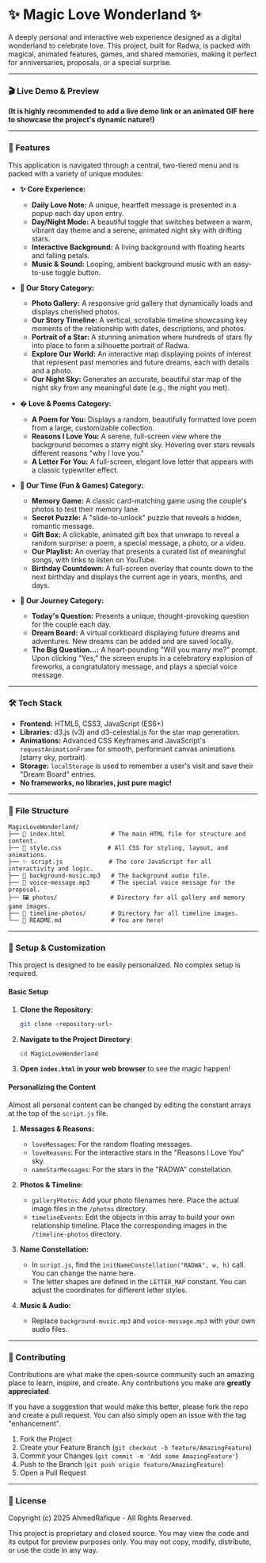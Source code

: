 ✨ Magic Love Wonderland ✨
=========================

A deeply personal and interactive web experience designed as a digital wonderland to celebrate love. This project, built for Radwa, is packed with magical, animated features, games, and shared memories, making it perfect for anniversaries, proposals, or a special surprise.

---

### 🎬 Live Demo & Preview

**(It is highly recommended to add a live demo link or an animated GIF here to showcase the project's dynamic nature!)**

<!-- Example: ![Magic Love Wonderland Preview](https://example.com/path/to/your/preview.gif) -->

---

### 🚀 Features

This application is navigated through a central, two-tiered menu and is packed with a variety of unique modules:

*   **✨ Core Experience:**
    *   **Daily Love Note:** A unique, heartfelt message is presented in a popup each day upon entry.
    *   **Day/Night Mode:** A beautiful toggle that switches between a warm, vibrant day theme and a serene, animated night sky with drifting stars.
    *   **Interactive Background:** A living background with floating hearts and falling petals.
    *   **Music & Sound:** Looping, ambient background music with an easy-to-use toggle button.

*   **📖 Our Story Category:**
    *   **Photo Gallery:** A responsive grid gallery that dynamically loads and displays cherished photos.
    *   **Our Story Timeline:** A vertical, scrollable timeline showcasing key moments of the relationship with dates, descriptions, and photos.
    *   **Portrait of a Star:** A stunning animation where hundreds of stars fly into place to form a silhouette portrait of Radwa.
    *   **Explore Our World:** An interactive map displaying points of interest that represent past memories and future dreams, each with details and a photo.
    *   **Our Night Sky:** Generates an accurate, beautiful star map of the night sky from any meaningful date (e.g., the night you met).

*   **� Love & Poems Category:**
    *   **A Poem for You:** Displays a random, beautifully formatted love poem from a large, customizable collection.
    *   **Reasons I Love You:** A serene, full-screen view where the background becomes a starry night sky. Hovering over stars reveals different reasons "why I love you."
    *   **A Letter For You:** A full-screen, elegant love letter that appears with a classic typewriter effect.

*   **🎲 Our Time (Fun & Games) Category:**
    *   **Memory Game:** A classic card-matching game using the couple's photos to test their memory lane.
    *   **Secret Puzzle:** A "slide-to-unlock" puzzle that reveals a hidden, romantic message.
    *   **Gift Box:** A clickable, animated gift box that unwraps to reveal a random surprise: a poem, a special message, a photo, or a video.
    *   **Our Playlist:** An overlay that presents a curated list of meaningful songs, with links to listen on YouTube.
    *   **Birthday Countdown:** A full-screen overlay that counts down to the next birthday and displays the current age in years, months, and days.

*   **🚀 Our Journey Category:**
    *   **Today's Question:** Presents a unique, thought-provoking question for the couple each day.
    *   **Dream Board:** A virtual corkboard displaying future dreams and adventures. New dreams can be added and are saved locally.
    *   **The Big Question...:** A heart-pounding "Will you marry me?" prompt. Upon clicking "Yes," the screen erupts in a celebratory explosion of fireworks, a congratulatory message, and plays a special voice message.

---

### 🛠️ Tech Stack

*   **Frontend:** HTML5, CSS3, JavaScript (ES6+)
*   **Libraries:** d3.js (v3) and d3-celestial.js for the star map generation.
*   **Animations:** Advanced CSS Keyframes and JavaScript's `requestAnimationFrame` for smooth, performant canvas animations (starry sky, portrait).
*   **Storage:** `localStorage` is used to remember a user's visit and save their "Dream Board" entries.
*   **No frameworks, no libraries, just pure magic!**

---

### 📂 File Structure

```
MagicLoveWonderland/
├── 📄 index.html             # The main HTML file for structure and content.
├── 🎨 style.css             # All CSS for styling, layout, and animations.
├── ✨ script.js             # The core JavaScript for all interactivity and logic.
├── 🎵 background-music.mp3   # The background audio file.
├── 🎤 voice-message.mp3      # The special voice message for the proposal.
├── 🖼️ photos/               # Directory for all gallery and memory game images.
├── 📅 timeline-photos/       # Directory for all timeline images.
└── 📖 README.md              # You are here!
```

---

### 🔧 Setup & Customization

This project is designed to be easily personalized. No complex setup is required.

#### Basic Setup

1. **Clone the Repository**: 
   ```bash
   git clone <repository-url>
   ```
2. **Navigate to the Project Directory**: 
   ```bash
   cd MagicLoveWonderland
   ```
3. **Open `index.html` in your web browser** to see the magic happen!

#### Personalizing the Content

Almost all personal content can be changed by editing the constant arrays at the top of the `script.js` file.

1.  **Messages & Reasons:**
    *   `loveMessages`: For the random floating messages.
    *   `loveReasons`: For the interactive stars in the "Reasons I Love You" sky.
    *   `nameStarMessages`: For the stars in the "RADWA" constellation.

2.  **Photos & Timeline:**
    *   `galleryPhotos`: Add your photo filenames here. Place the actual image files in the `/photos` directory.
    *   `timelineEvents`: Edit the objects in this array to build your own relationship timeline. Place the corresponding images in the `/timeline-photos` directory.

3.  **Name Constellation:**
    *   In `script.js`, find the `initNameConstellation("RADWA", w, h)` call. You can change the name here.
    *   The letter shapes are defined in the `LETTER_MAP` constant. You can adjust the coordinates for different letter styles.

4.  **Music & Audio:**
    *   Replace `background-music.mp3` and `voice-message.mp3` with your own audio files.

---

### 🤝 Contributing

Contributions are what make the open-source community such an amazing place to learn, inspire, and create. Any contributions you make are **greatly appreciated**.

If you have a suggestion that would make this better, please fork the repo and create a pull request. You can also simply open an issue with the tag "enhancement".

1.  Fork the Project
2.  Create your Feature Branch (`git checkout -b feature/AmazingFeature`)
3.  Commit your Changes (`git commit -m 'Add some AmazingFeature'`)
4.  Push to the Branch (`git push origin feature/AmazingFeature`)
5.  Open a Pull Request

---

### 📜 License

Copyright (c) 2025 AhmedRafique - All Rights Reserved.

This project is proprietary and closed source. You may view the code and its output for preview purposes only. You may not copy, modify, distribute, or use the code in any way.
